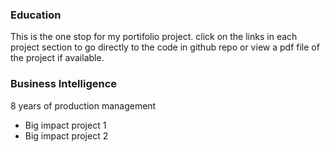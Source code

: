 
### Education
This is the one stop for my portifolio project. click on the links in each project section to go directly to the code in github repo or view a pdf file
of the project if available.

### Business Intelligence
8 years of production management
- Big impact project 1
- Big impact project 2
